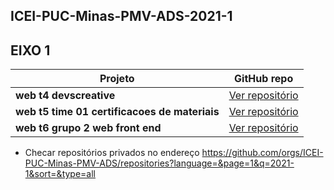 ## ICEI-PUC-Minas-PMV-ADS-2021-1

## EIXO 1

| Projeto | GitHub repo |
| --- | --- |
| **web t4 devscreative** | [Ver repositório](https://github.com/ICEI-PUC-Minas-PMV-ADS/pmv-ads-2021-1-e1-proj-web-t4-devscreative) |
| **web t5 time 01 certificacoes de materiais** | [Ver repositório](https://github.com/ICEI-PUC-Minas-PMV-ADS/pmv-ads-2021-1-e1-proj-web-t5-time-01-certificacoes-de-materiais) |
| **web t6 grupo 2 web front end** | [Ver repositório](https://github.com/ICEI-PUC-Minas-PMV-ADS/pmv-ads-2021-1-e1-proj-web-t6-grupo-2-web-front-end) |

* Checar repositórios privados no endereço
https://github.com/orgs/ICEI-PUC-Minas-PMV-ADS/repositories?language=&page=1&q=2021-1&sort=&type=all
